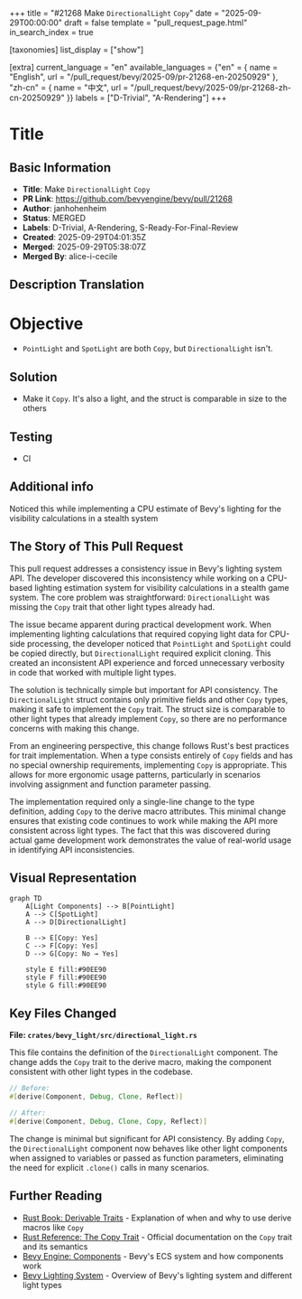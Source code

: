 +++
title = "#21268 Make `DirectionalLight` `Copy`"
date = "2025-09-29T00:00:00"
draft = false
template = "pull_request_page.html"
in_search_index = true

[taxonomies]
list_display = ["show"]

[extra]
current_language = "en"
available_languages = {"en" = { name = "English", url = "/pull_request/bevy/2025-09/pr-21268-en-20250929" }, "zh-cn" = { name = "中文", url = "/pull_request/bevy/2025-09/pr-21268-zh-cn-20250929" }}
labels = ["D-Trivial", "A-Rendering"]
+++

# Title

## Basic Information
- **Title**: Make `DirectionalLight` `Copy`
- **PR Link**: https://github.com/bevyengine/bevy/pull/21268
- **Author**: janhohenheim
- **Status**: MERGED
- **Labels**: D-Trivial, A-Rendering, S-Ready-For-Final-Review
- **Created**: 2025-09-29T04:01:35Z
- **Merged**: 2025-09-29T05:38:07Z
- **Merged By**: alice-i-cecile

## Description Translation
# Objective

- `PointLight` and `SpotLight` are both `Copy`, but `DirectionalLight` isn't.

## Solution

- Make it `Copy`. It's also a light, and the struct is comparable in size to the others

## Testing

- CI

## Additional info

Noticed this while implementing a CPU estimate of Bevy's lighting for the visibility calculations in a stealth system

## The Story of This Pull Request

This pull request addresses a consistency issue in Bevy's lighting system API. The developer discovered this inconsistency while working on a CPU-based lighting estimation system for visibility calculations in a stealth game system. The core problem was straightforward: `DirectionalLight` was missing the `Copy` trait that other light types already had.

The issue became apparent during practical development work. When implementing lighting calculations that required copying light data for CPU-side processing, the developer noticed that `PointLight` and `SpotLight` could be copied directly, but `DirectionalLight` required explicit cloning. This created an inconsistent API experience and forced unnecessary verbosity in code that worked with multiple light types.

The solution is technically simple but important for API consistency. The `DirectionalLight` struct contains only primitive fields and other `Copy` types, making it safe to implement the `Copy` trait. The struct size is comparable to other light types that already implement `Copy`, so there are no performance concerns with making this change.

From an engineering perspective, this change follows Rust's best practices for trait implementation. When a type consists entirely of `Copy` fields and has no special ownership requirements, implementing `Copy` is appropriate. This allows for more ergonomic usage patterns, particularly in scenarios involving assignment and function parameter passing.

The implementation required only a single-line change to the type definition, adding `Copy` to the derive macro attributes. This minimal change ensures that existing code continues to work while making the API more consistent across light types. The fact that this was discovered during actual game development work demonstrates the value of real-world usage in identifying API inconsistencies.

## Visual Representation

```mermaid
graph TD
    A[Light Components] --> B[PointLight]
    A --> C[SpotLight]
    A --> D[DirectionalLight]
    
    B --> E[Copy: Yes]
    C --> F[Copy: Yes]
    D --> G[Copy: No → Yes]
    
    style E fill:#90EE90
    style F fill:#90EE90
    style G fill:#90EE90
```

## Key Files Changed

**File: `crates/bevy_light/src/directional_light.rs`**

This file contains the definition of the `DirectionalLight` component. The change adds the `Copy` trait to the derive macro, making the component consistent with other light types in the codebase.

```rust
// Before:
#[derive(Component, Debug, Clone, Reflect)]

// After:
#[derive(Component, Debug, Clone, Copy, Reflect)]
```

The change is minimal but significant for API consistency. By adding `Copy`, the `DirectionalLight` component now behaves like other light components when assigned to variables or passed as function parameters, eliminating the need for explicit `.clone()` calls in many scenarios.

## Further Reading

- [Rust Book: Derivable Traits](https://doc.rust-lang.org/book/appendix-03-derivable-traits.html) - Explanation of when and why to use derive macros like `Copy`
- [Rust Reference: The Copy Trait](https://doc.rust-lang.org/std/marker/trait.Copy.html) - Official documentation on the `Copy` trait and its semantics
- [Bevy Engine: Components](https://bevyengine.org/learn/book/ecs/components/) - Bevy's ECS system and how components work
- [Bevy Lighting System](https://bevyengine.org/learn/book/rendering/lights/) - Overview of Bevy's lighting system and different light types